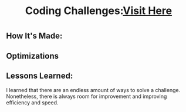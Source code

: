 <h1 align="center">Coding Challenges:<a target="_blank" href="https://www.codewars.com/users/wbarrios001/stats" >Visit Here</a><h1>



## How It's Made:


## Optimizations



## Lessons Learned:
I learned that there are an endless amount of ways to solve a challenge. Nonetheless, there is always room for improvement and improving efficiency and speed.
